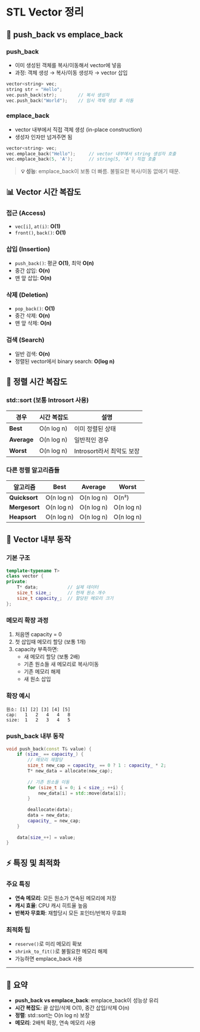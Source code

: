 # STL Vector 정리

## 📌 push_back vs emplace_back

### push_back
- 이미 생성된 객체를 복사/이동해서 vector에 넣음
- 과정: 객체 생성 → 복사/이동 생성자 → vector 삽입

```cpp
vector<string> vec;
string str = "Hello";
vec.push_back(str);        // 복사 생성자
vec.push_back("World");    // 임시 객체 생성 후 이동
```

### emplace_back
- vector 내부에서 직접 객체 생성 (in-place construction)
- 생성자 인자만 넘겨주면 됨

```cpp
vector<string> vec;
vec.emplace_back("Hello");     // vector 내부에서 string 생성자 호출
vec.emplace_back(5, 'A');      // string(5, 'A') 직접 호출
```

> **💡 성능**: emplace_back이 보통 더 빠름. 불필요한 복사/이동 없애기 때문.

## 📊 Vector 시간 복잡도

### 접근 (Access)
- `vec[i]`, `at(i)`: **O(1)**
- `front()`, `back()`: **O(1)**

### 삽입 (Insertion)
- `push_back()`: 평균 **O(1)**, 최악 **O(n)**
- 중간 삽입: **O(n)**
- 맨 앞 삽입: **O(n)**

### 삭제 (Deletion)
- `pop_back()`: **O(1)**
- 중간 삭제: **O(n)**
- 맨 앞 삭제: **O(n)**

### 검색 (Search)
- 일반 검색: **O(n)**
- 정렬된 vector에서 binary search: **O(log n)**

## 🔄 정렬 시간 복잡도

### std::sort (보통 Introsort 사용)
| 경우 | 시간 복잡도 | 설명 |
|------|------------|------|
| **Best** | O(n log n) | 이미 정렬된 상태 |
| **Average** | O(n log n) | 일반적인 경우 |
| **Worst** | O(n log n) | Introsort라서 최악도 보장 |

### 다른 정렬 알고리즘들
| 알고리즘 | Best | Average | Worst |
|---------|------|---------|-------|
| **Quicksort** | O(n log n) | O(n log n) | O(n²) |
| **Mergesort** | O(n log n) | O(n log n) | O(n log n) |
| **Heapsort** | O(n log n) | O(n log n) | O(n log n) |

## 🔧 Vector 내부 동작

### 기본 구조
```cpp
template<typename T>
class vector {
private:
    T* data;           // 실제 데이터
    size_t size_;      // 현재 원소 개수
    size_t capacity_;  // 할당된 메모리 크기
};
```

### 메모리 확장 과정
1. 처음엔 capacity = 0
2. 첫 삽입때 메모리 할당 (보통 1개)
3. capacity 부족하면:
   - 새 메모리 할당 (보통 2배)
   - 기존 원소들 새 메모리로 복사/이동
   - 기존 메모리 해제
   - 새 원소 삽입

### 확장 예시
```
원소: [1] [2] [3] [4] [5]
cap:   1   2   4   4   8
size:  1   2   3   4   5
```

### push_back 내부 동작
```cpp
void push_back(const T& value) {
    if (size_ == capacity_) {
        // 메모리 재할당
        size_t new_cap = capacity_ == 0 ? 1 : capacity_ * 2;
        T* new_data = allocate(new_cap);
        
        // 기존 원소들 이동
        for (size_t i = 0; i < size_; ++i) {
            new_data[i] = std::move(data[i]);
        }
        
        deallocate(data);
        data = new_data;
        capacity_ = new_cap;
    }
    
    data[size_++] = value;
}
```

## ⚡ 특징 및 최적화

### 주요 특징
- **연속 메모리**: 모든 원소가 연속된 메모리에 저장
- **캐시 효율**: CPU 캐시 히트율 높음
- **반복자 무효화**: 재할당시 모든 포인터/반복자 무효화

### 최적화 팁
- `reserve()`로 미리 메모리 확보
- `shrink_to_fit()`로 불필요한 메모리 해제
- 가능하면 emplace_back 사용

---

## 📝 요약

- **push_back vs emplace_back**: emplace_back이 성능상 유리
- **시간 복잡도**: 끝 삽입/삭제 O(1), 중간 삽입/삭제 O(n)
- **정렬**: std::sort는 O(n log n) 보장
- **메모리**: 2배씩 확장, 연속 메모리 사용

